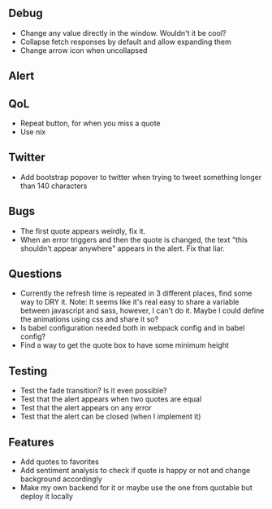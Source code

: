 ## Debug
* Change any value directly in the window. Wouldn't it be cool?
* Collapse fetch responses by default and allow expanding them
* Change arrow icon when uncollapsed

## Alert

## QoL
* Repeat button, for when you miss a quote
* Use nix

## Twitter
* Add bootstrap popover to twitter when trying to tweet something longer than 140 characters

## Bugs
* The first quote appears weirdly, fix it.
* When an error triggers and then the quote is changed, the text "this shouldn't appear anywhere" appears in the alert. Fix that liar.

## Questions
* Currently the refresh time is repeated in 3 different places, find some way to DRY it. Note: It seems like it's real easy to share a variable between javascript and sass, however, I can't do it. Maybe I could define the animations using css and share it so?
* Is babel configuration needed both in webpack config and in babel config?
* Find a way to get the quote box to have some minimum height

## Testing
* Test the fade transition? Is it even possible?
* Test that the alert appears when two quotes are equal
* Test that the alert appears on any error
* Test that the alert can be closed (when I implement it)

## Features
* Add quotes to favorites
* Add sentiment analysis to check if quote is happy or not and change background accordingly
* Make my own backend for it or maybe use the one from quotable but deploy it locally

